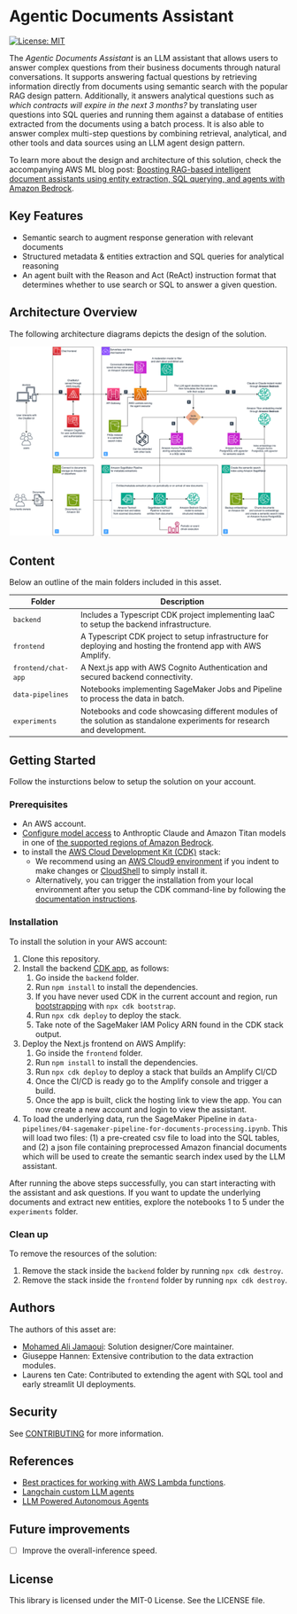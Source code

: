 # Agentic Documents Assistant

[![License: MIT](https://img.shields.io/badge/License-MIT-yellow.svg)](https://opensource.org/licenses/MIT)

The *Agentic Documents Assistant* is an LLM assistant that allows users to answer complex questions from their business documents through natural conversations.
It supports answering factual questions by retrieving information directly from documents using semantic search with the popular RAG design pattern.
Additionally, it answers analytical questions such as *which contracts will expire in the next 3 months?* by translating user questions into SQL queries and running them against a database of entities extracted from the documents using a batch process.
It is also able to answer complex multi-step questions by combining retrieval, analytical, and other tools and data sources using an LLM agent design pattern.

To learn more about the design and architecture of this solution, check the accompanying AWS ML blog post:
[Boosting RAG-based intelligent document assistants using entity extraction, SQL querying, and agents with Amazon Bedrock](https://aws.amazon.com/blogs/machine-learning/boosting-rag-based-intelligent-document-assistants-using-entity-extraction-sql-querying-and-agents-with-amazon-bedrock/).

## Key Features

- Semantic search to augment response generation with relevant documents
- Structured metadata & entities extraction and SQL queries for analytical reasoning
- An agent built with the Reason and Act (ReAct) instruction format that determines whether to use search or SQL to answer a given question.

## Architecture Overview

The following architecture diagrams depicts the design of the solution.

![Architecture of the agentic AI documents assistant on AWS ](assets/agentic-documents-assistant-on-aws.png)

## Content

Below an outline of the main folders included in this asset.

| Folder | Description |
| ----------- | ----------- |
| `backend` | Includes a Typescript CDK project implementing IaaC to setup the backend infrastructure. |
| `frontend` | A Typescript CDK project to setup infrastructure for deploying and hosting the frontend app with AWS Amplify. |
| `frontend/chat-app` | A Next.js app with AWS Cognito Authentication and secured backend connectivity. |
| `data-pipelines` | Notebooks implementing SageMaker Jobs and Pipeline to process the data in batch. |
| `experiments` | Notebooks and code showcasing different modules of the solution as standalone experiments for research and development. |

## Getting Started

Follow the insturctions below to setup the solution on your account.

### Prerequisites

- An AWS account.
- [Configure model access](https://docs.aws.amazon.com/bedrock/latest/userguide/model-access.html#add-model-access) to Anthroptic Claude and Amazon Titan models in one of [the supported regions of Amazon Bedrock](https://docs.aws.amazon.com/bedrock/latest/userguide/bedrock-regions.html).
- to install the [AWS Cloud Development Kit (CDK)](https://aws.amazon.com/cdk/) stack:
    - We recommend using an [AWS Cloud9 environment](https://docs.aws.amazon.com/cloud9/latest/user-guide/tutorial-create-environment.html) if you indent to make changes or [CloudShell](https://aws.amazon.com/cloudshell/) to simply install it.
    - Alternatively, you can trigger the installation from your local environment after you setup the CDK command-line by following the [documentation instructions](https://docs.aws.amazon.com/cdk/v2/guide/getting_started.html#getting_started_prerequisites).

### Installation

To install the solution in your AWS account:

1. Clone this repository.
2. Install the backend [CDK app](https://docs.aws.amazon.com/cdk/v2/guide/home.html), as follows:
    1. Go inside the `backend` folder.
    2. Run `npm install` to install the dependencies.
    3. If you have never used CDK in the current account and region, run [bootstrapping](https://docs.aws.amazon.com/cdk/v2/guide/bootstrapping.html) with `npx cdk bootstrap`.
    4. Run `npx cdk deploy` to deploy the stack.
    5. Take note of the SageMaker IAM Policy ARN found in the CDK stack output.
3. Deploy the Next.js frontend on AWS Amplify:
    1. Go inside the `frontend` folder.
    2. Run `npm install` to install the dependencies.
    3. Run `npx cdk deploy` to deploy a stack that builds an Amplify CI/CD
    4. Once the CI/CD is ready go to the Amplify console and trigger a build.
    5. Once the app is built, click the hosting link to view the app. You can now create a new account and login to view the assistant.
4. To load the underlying data, run the SageMaker Pipeline in `data-pipelines/04-sagemaker-pipeline-for-documents-processing.ipynb`. This will load two files: (1) a pre-created csv file to load into the SQL tables, and (2) a json file containing preprocessed Amazon financial documents which will be used to create the semantic search index used by the LLM assistant.

After running the above steps successfully, you can start interacting with the assistant and ask questions.
If you want to update the underlying documents and extract new entities, explore the notebooks 1 to 5 under the `experiments` folder.

### Clean up

To remove the resources of the solution:

1. Remove the stack inside the `backend` folder by running `npx cdk destroy`.
2. Remove the stack inside the `frontend` folder by running `npx cdk destroy`.

## Authors

The authors of this asset are:

* [Mohamed Ali Jamaoui](https://www.linkedin.com/in/mohamedalijamaoui/): Solution designer/Core maintainer.
* Giuseppe Hannen: Extensive contribution to the data extraction modules.
* Laurens ten Cate: Contributed to extending the agent with SQL tool and early streamlit UI deployments.

## Security

See [CONTRIBUTING](CONTRIBUTING.md#security-issue-notifications) for more information.

## References

* [Best practices for working with AWS Lambda functions](https://docs.aws.amazon.com/lambda/latest/dg/best-practices.html).
* [Langchain custom LLM agents](https://python.langchain.com/docs/modules/agents/how_to/custom_llm_agent)
* [LLM Powered Autonomous Agents](https://lilianweng.github.io/posts/2023-06-23-agent/)

## Future improvements

- [ ] Improve the overall-inference speed.

## License

This library is licensed under the MIT-0 License. See the LICENSE file.
